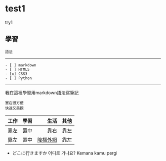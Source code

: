 # test1
try1

學習
---
`語法`
***
```
- [ ] markdown
- [ ] HTML5
- [x] CSS3
- [ ] Python
```
***
我在這裡學習用markdown語法寫筆記
```
實在很方便
快速又美觀
```

| 工作 | 學習 | 生活 | 其他 |  
| :-- | :--: | --: | :-- |  
| 靠左 | 置中 | 靠右 | 靠左 |  
| 靠左 | 置中 | [隆福外網](https://www.oil.com.tw) | 靠左 |  
  
- どこに行きますか  어디로 가나요?  Kemana kamu pergi
